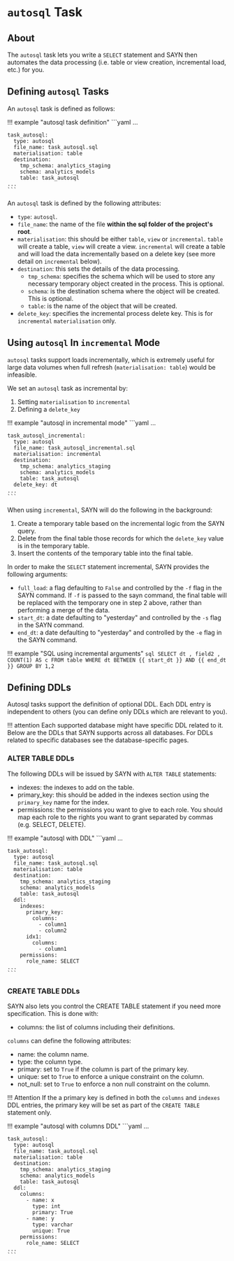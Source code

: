 # `autosql` Task

## About

The `autosql` task lets you write a `SELECT` statement and SAYN then automates the data processing (i.e. table or view creation, incremental load, etc.) for you.

## Defining `autosql` Tasks

An `autosql` task is defined as follows:

!!! example "autosql task definition"
    ```yaml
    ...

    task_autosql:
      type: autosql
      file_name: task_autosql.sql
      materialisation: table
      destination:
        tmp_schema: analytics_staging
        schema: analytics_models
        table: task_autosql
    ...
    ```

An `autosql` task is defined by the following attributes:

* `type`: `autosql`.
* `file_name`: the name of the file **within the sql folder of the project's root**.
* `materialisation`: this should be either `table`, `view` or `incremental`. `table` will create a table, `view` will create a view. `incremental` will create a table and will load the data incrementally based on a delete key (see more detail on `incremental` below).
* `destination`: this sets the details of the data processing.
    * `tmp_schema`: specifies the schema which will be used to store any necessary temporary object created in the process. This is optional.
    * `schema`: is the destination schema where the object will be created. This is optional.
    * `table`: is the name of the object that will be created.
* `delete_key`: specifies the incremental process delete key. This is for `incremental` `materialisation` only.

## Using `autosql` In `incremental` Mode

`autosql` tasks support loads incrementally, which is extremely useful for large data volumes when full
refresh (`materialisation: table`) would be infeasible.

We set an `autosql` task as incremental by:
1. Setting `materialisation` to `incremental`
2. Defining a `delete_key`

!!! example "autosql in incremental mode"
    ```yaml
    ...

    task_autosql_incremental:
      type: autosql
      file_name: task_autosql_incremental.sql
      materialisation: incremental
      destination:
        tmp_schema: analytics_staging
        schema: analytics_models
        table: task_autosql
      delete_key: dt
    ...
    ```

When using `incremental`, SAYN will do the following in the background:

1. Create a temporary table based on the incremental logic from the SAYN query.
2. Delete from the final table those records for which the `delete_key` value is in the temporary table.
3. Insert the contents of the temporary table into the final table.

In order to make the `SELECT` statement incremental, SAYN provides the following arguments:

* `full_load`: a flag defaulting to `False` and controlled by the `-f` flag in the SAYN command.
  If `-f` is passed to the sayn command, the final table will be replaced with the temporary one
  in step 2 above, rather than performing a merge of the data.
* `start_dt`: a date defaulting to "yesterday" and controlled by the `-s` flag in the SAYN command.
* `end_dt`: a date defaulting to "yesterday" and controlled by the `-e` flag in the SAYN command.

!!! example "SQL using incremental arguments"
    ```sql
    SELECT dt
         , field2
         , COUNT(1) AS c
      FROM table
     WHERE dt BETWEEN {{ start_dt }} AND {{ end_dt }}
     GROUP BY 1,2
    ```

## Defining DDLs

Autosql tasks support the definition of optional DDL. Each DDL entry is independent to others (you can define only DDLs which are relevant to you).

!!! attention
      Each supported database might have specific DDL related to it. Below are the DDLs that SAYN supports across all databases. For DDLs related to specific databases see the database-specific pages.

### ALTER TABLE DDLs

The following DDLs will be issued by SAYN with `ALTER TABLE` statements:

* indexes: the indexes to add on the table.
* primary_key: this should be added in the indexes section using the `primary_key` name for the index.
* permissions: the permissions you want to give to each role. You should map each role to the rights you want to grant separated by commas (e.g. SELECT, DELETE).

!!! example "autosql with DDL"
    ```yaml
    ...

    task_autosql:
      type: autosql
      file_name: task_autosql.sql
      materialisation: table
      destination:
        tmp_schema: analytics_staging
        schema: analytics_models
        table: task_autosql
      ddl:
        indexes:
          primary_key:
            columns:
              - column1
              - column2
          idx1:
            columns:
              - column1
        permissions:
          role_name: SELECT
    ...
    ```

### CREATE TABLE DDLs

SAYN also lets you control the CREATE TABLE statement if you need more specification. This is done with:

* columns: the list of columns including their definitions.

`columns` can define the following attributes:

* name: the column name.
* type: the column type.
* primary: set to `True` if the column is part of the primary key.
* unique: set to `True` to enforce a unique constraint on the column.
* not_null: set to `True` to enforce a non null constraint on the column.

!!! Attention
    If the a primary key is defined in both the `columns` and `indexes` DDL entries, the primary key will be set as part of the `CREATE TABLE` statement only.

!!! example "autosql with columns DDL"
    ```yaml
    ...

    task_autosql:
      type: autosql
      file_name: task_autosql.sql
      materialisation: table
      destination:
        tmp_schema: analytics_staging
        schema: analytics_models
        table: task_autosql
      ddl:
        columns:
          - name: x
            type: int
            primary: True
          - name: y
            type: varchar
            unique: True
        permissions:
          role_name: SELECT
    ...
    ```
